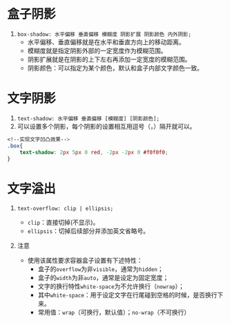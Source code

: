 # 盒子阴影

1. `box-shadow: 水平偏移 垂直偏移 模糊度 阴影扩展 阴影颜色 内外阴影;`
    - 水平偏移、垂直偏移就是在水平和垂直方向上的移动距离。
    - 模糊度就是指定阴影外部的一定宽度作为模糊范围。
    - 阴影扩展就是在阴影的上下左右再添加一定宽度的模糊范围。
    - 阴影颜色：可以指定为某个颜色，默认和盒子内部文字颜色一致。

# 文字阴影

1. `text-shadow: 水平偏移 垂直偏移 [模糊度] [阴影颜色];`
2. 可以设置多个阴影，每个阴影的设置相互用逗号（，）隔开就可以。
```css
<!--实现文字凹凸效果-->
.box{
	text-shadow: 2px 5px 0 red, -2px -2px 0 #f0f0f0;
}
```

# 文字溢出

1. `text-overflow: clip | ellipsis;`
    - `clip`：直接切掉(不显示)。
    - `ellipsis`：切掉后续部分并添加英文省略号。

2. 注意
	- 使用该属性要求容器盒子设置有下述特性：
		- 盒子的`overflow`为非`visible`，通常为`hidden`；
		- 盒子的`width`为非`auto`，通常是设定为固定宽度；
		- 文字的换行特性`white-space`为不允许换行（`nowrap`）；
		- 其中`white-space`：用于设定文字在行尾碰到空格的时候，是否换行下来。
		- 常用值：`wrap`（可换行，默认值）；`no-wrap`（不可换行）
